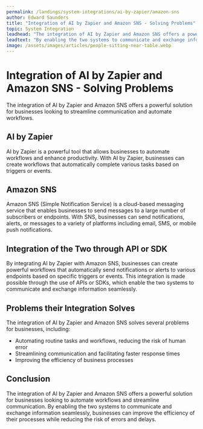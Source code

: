 ```yaml
---
permalink: /landings/system-integrations/ai-by-zapier/amazon-sns
author: Edward Saunders
title: "Integration of AI by Zapier and Amazon SNS - Solving Problems"
topic: System Integration
leadhead: "The integration of AI by Zapier and Amazon SNS offers a powerful solution for businesses looking to automate workflows and streamline communication"
leadtext: "By enabling the two systems to communicate and exchange information seamlessly, businesses can improve the efficiency of their processes while reducing the risk of errors and delays."
image: /assets/images/articles/people-sitting-near-table.webp
---
```

<div class="arttext">	<h1>Integration of AI by Zapier and Amazon SNS - Solving Problems</h1>
	<p>The integration of AI by Zapier and Amazon SNS offers a powerful solution for businesses looking to streamline communication and automate workflows.</p>
	<h2>AI by Zapier</h2>
	<p>AI by Zapier is a powerful tool that allows businesses to automate workflows and enhance productivity. With AI by Zapier, businesses can create workflows that automatically complete various tasks based on triggers or events.</p>
	<h2>Amazon SNS</h2>
	<p>Amazon SNS (Simple Notification Service) is a cloud-based messaging service that enables businesses to send messages to a large number of subscribers or endpoints. With SNS, businesses can send notifications, alerts, or messages to a variety of platforms including email, SMS, or mobile push notifications.</p>
	<h2>Integration of the Two through API or SDK</h2>
	<p>By integrating AI by Zapier with Amazon SNS, businesses can create powerful workflows that automatically send notifications or alerts to various endpoints based on specific triggers or events. This integration is made possible through the use of APIs or SDKs, which enable the two systems to communicate and exchange information seamlessly.</p>
	<h2>Problems their Integration Solves</h2>
	<p>The integration of AI by Zapier and Amazon SNS solves several problems for businesses, including:</p>
	<ul>
		<li>Automating routine tasks and workflows, reducing the risk of human error</li>
		<li>Streamlining communication and facilitating faster response times</li>
		<li>Improving the efficiency of business processes</li>
	</ul>
	<h2>Conclusion</h2>
	<p>The integration of AI by Zapier and Amazon SNS offers a powerful solution for businesses looking to automate workflows and streamline communication. By enabling the two systems to communicate and exchange information seamlessly, businesses can improve the efficiency of their processes while reducing the risk of errors and delays.</p>
</div>
